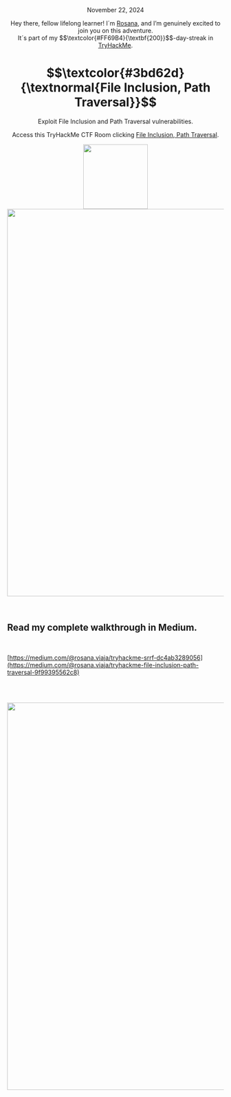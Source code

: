 <p align="center">November 22, 2024</p>
<p align="center">Hey there, fellow lifelong learner! I´m <a href="https://www.linkedin.com/in/rosanafssantos/">Rosana</a>, and I’m genuinely excited to join you on this adventure.<br>
It´s part of my $$\textcolor{#FF69B4}{\textbf{200}}$$-day-streak in  <a href="https://tryhackme.com/r/hacktivities">TryHackMe</a>.</p>
 
<h1 align="center">
  $$\textcolor{#3bd62d}{\textnormal{File Inclusion, Path Traversal}}$$
</h1>
<p align="center">Exploit File Inclusion and Path Traversal vulnerabilities.</p>
<p align="center">Access this TryHackMe CTF Room clicking <a href="https://tryhackme.com/r/room/filepathtraversal">File Inclusion, Path Traversal</a>.</p>
                                                              
<p align="center">
  <img height="150px" hspace="20" src="https://github.com/user-attachments/assets/03387956-c000-4883-b1fc-915404eb42d5">
  <img width="900px" src="https://github.com/user-attachments/assets/5bf81723-193e-4b53-bd41-646bb53044a4">
</p>

<br>

<h2>Read my complete walkthrough in Medium.</h2>
<br>

[https://medium.com/@rosana.viaja/tryhackme-srrf-dc4ab3289056](https://medium.com/@rosana.viaja/tryhackme-file-inclusion-path-traversal-9f99395562c8)

<br>
<br>

<p align="center"> <img width="900px" src="https://github.com/user-attachments/assets/d517e5b9-02a5-4e5c-8305-97b8db414343"></p>
